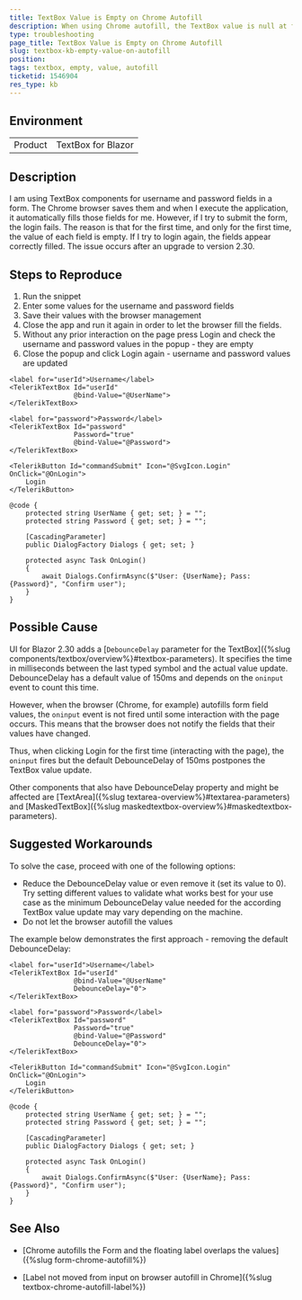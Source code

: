 ```yaml
---
title: TextBox Value is Empty on Chrome Autofill
description: When using Chrome autofill, the TextBox value is null at first.
type: troubleshooting
page_title: TextBox Value is Empty on Chrome Autofill
slug: textbox-kb-empty-value-on-autofill
position: 
tags: textbox, empty, value, autofill
ticketid: 1546904
res_type: kb
---
```


## Environment
<table>
	<tbody>
		<tr>
			<td>Product</td>
			<td>TextBox for Blazor</td>
		</tr>
	</tbody>
</table>


## Description

I am using TextBox components for username and password fields in a form. The Chrome browser saves them and when I execute the application, it automatically fills those fields for me.
However, if I try to submit the form, the login fails. The reason is that for the first time, and only for the first time, the value of each field is empty. If I try to login again, the fields appear correctly filled.
The issue occurs after an upgrade to version 2.30.


## Steps to Reproduce

1. Run the snippet
1. Enter some values for the username and password fields
1. Save their values with the browser management
1. Close the app and run it again in order to let the browser fill the fields.
1. Without any prior interaction on the page press Login and check the username and password values in the popup - they are empty
1. Close the popup and click Login again - username and password values are updated

````CSHTML
<label for="userId">Username</label>
<TelerikTextBox Id="userId"
                @bind-Value="@UserName">
</TelerikTextBox>

<label for="password">Password</label>
<TelerikTextBox Id="password"
                Password="true"
                @bind-Value="@Password">
</TelerikTextBox>

<TelerikButton Id="commandSubmit" Icon="@SvgIcon.Login" OnClick="@OnLogin">
    Login
</TelerikButton>

@code {
    protected string UserName { get; set; } = "";
    protected string Password { get; set; } = "";

    [CascadingParameter]
    public DialogFactory Dialogs { get; set; }

    protected async Task OnLogin()
    {
        await Dialogs.ConfirmAsync($"User: {UserName}; Pass: {Password}", "Confirm user");
    }
}
````

## Possible Cause

UI for Blazor 2.30 adds a [`DebounceDelay` parameter for the TextBox]({%slug components/textbox/overview%}#textbox-parameters). It specifies the time in milliseconds between the last typed symbol and the actual value update. DebounceDelay has a default value of 150ms and depends on the `oninput` event to count this time.

However, when the browser (Chrome, for example) autofills form field values, the `oninput` event is not fired until some interaction with the page occurs. This means that the browser does not notify the fields that their values have changed.

Thus, when clicking Login for the first time (interacting with the page), the `oninput` fires but the default DebounceDelay of 150ms postpones the TextBox value update.

Other components that also have DebounceDelay property and might be affected are [TextArea]({%slug textarea-overview%}#textarea-parameters) and [MaskedTextBox]({%slug maskedtextbox-overview%}#maskedtextbox-parameters).

## Suggested Workarounds

To solve the case, proceed with one of the following options:

* Reduce the DebounceDelay value or even remove it (set its value to 0). Try setting different values to validate what works best for your use case as the minimum DebounceDelay value needed for the according TextBox value update may vary depending on the machine.
* Do not let the browser autofill the values

The example below demonstrates the first approach - removing the default DebounceDelay:

````CSHTML
<label for="userId">Username</label>
<TelerikTextBox Id="userId"
                @bind-Value="@UserName"
                DebounceDelay="0">
</TelerikTextBox>

<label for="password">Password</label>
<TelerikTextBox Id="password"
                Password="true"
                @bind-Value="@Password"
                DebounceDelay="0">
</TelerikTextBox>

<TelerikButton Id="commandSubmit" Icon="@SvgIcon.Login" OnClick="@OnLogin">
    Login
</TelerikButton>

@code {
    protected string UserName { get; set; } = "";
    protected string Password { get; set; } = "";

    [CascadingParameter]
    public DialogFactory Dialogs { get; set; }

    protected async Task OnLogin()
    {
        await Dialogs.ConfirmAsync($"User: {UserName}; Pass: {Password}", "Confirm user");
    }
}
````

## See Also

* [Chrome autofills the Form and the floating label overlaps the values]({%slug form-chrome-autofill%})

* [Label not moved from input on browser autofill in Chrome]({%slug textbox-chrome-autofill-label%})